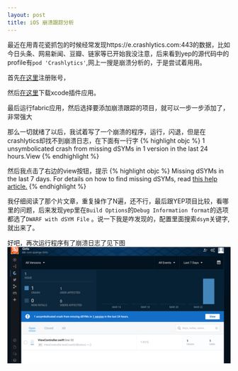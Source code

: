 ```yaml
---
layout: post
title: iOS 崩溃跟踪分析
---
```


最近在用青花瓷抓包的时候经常发现https://e.crashlytics.com:443的数据，比如今日头条、网易新闻、豆瓣、链家等已开始我没注意，后来看到yep的源代码中的profile有`pod 'Crashlytics'`,网上一搜是崩溃分析的，于是尝试着用用。

首先[在这里](https://get.fabric.io)注册账号，

然后[在这里](https://fabric.io/downloads/xcode)下载xcode插件应用。

最后运行fabric应用，然后选择要添加崩溃跟踪的项目，就可以一步一步添加了，非常强大


那么一切就绪了以后，我试着写了一个崩溃的程序，运行，闪退，但是在crashlytics却找不到崩溃日志，在下面有一行字
{% highlight objc %}
1 unsymbolicated crash from missing dSYMs in 1 version in the last 24 hours.View
{% endhighlight %}

然后我点击了右边的view按钮，提示
{% highlight objc %}
Missing dSYMs in the last 7 days. For details on how to find missing dSYMs, read [this help article.](https://docs.fabric.io/ios/crashlytics/missing-dsyms.html)
{% endhighlight %}

我仔细阅读了那个片文章，重复操作了N遍，还不行，最后跟YEP项目比较，看哪里的问题，后来发现yep里在`Build Options`的`Debug Information format`的选项都选了`DWARF with dSYM File` 。说一下我是咋发现的，配置里面搜索`dsym`关键字,就出来了。

好吧，再次运行程序有了崩溃日志了见下图
![](https://raw.githubusercontent.com/QuanGe/QuanGe.github.io/master/images/crashlytics.png)


